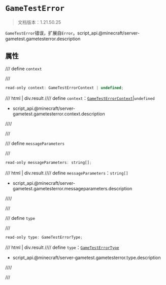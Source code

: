 # `GameTestError`

> 文档版本：1.21.50.25

`GameTestError`错误，扩展自`Error`。script_api.@minecraft/server-gametest.gametesterror.description

## 属性

/// define
`context`


///

```js
read-only context: GameTestErrorContext | undefined;
```

/// html | div.result
//// define
`context`：[`GameTestErrorContext`](./gametesterrorcontext.md)|`undefined`

- script_api.@minecraft/server-gametest.gametesterror.context.description


////

///


/// define
`messageParameters`


///

```js
read-only messageParameters: string[];
```

/// html | div.result
//// define
`messageParameters`：`string[]`

- script_api.@minecraft/server-gametest.gametesterror.messageparameters.description


////

///


/// define
`type`


///

```js
read-only type: GameTestErrorType;
```

/// html | div.result
//// define
`type`：[`GameTestErrorType`](./gametesterrortype.md)

- script_api.@minecraft/server-gametest.gametesterror.type.description


////

///

